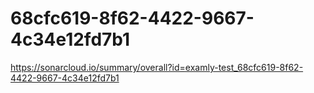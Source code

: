 # 68cfc619-8f62-4422-9667-4c34e12fd7b1
https://sonarcloud.io/summary/overall?id=examly-test_68cfc619-8f62-4422-9667-4c34e12fd7b1
